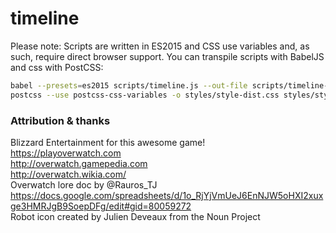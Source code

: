 # timeline

Please note: Scripts are written in ES2015 and CSS use variables and, as such, require direct browser support. You can transpile scripts with BabelJS and css with PostCSS:

```bash
babel --presets=es2015 scripts/timeline.js --out-file scripts/timeline-es5.js
postcss --use postcss-css-variables -o styles/style-dist.css styles/style.css
```


### Attribution & thanks

Blizzard Entertainment for this awesome game!   
https://playoverwatch.com  
http://overwatch.gamepedia.com  
http://overwatch.wikia.com/  
Overwatch lore doc by @Rauros\_TJ https://docs.google.com/spreadsheets/d/1o_RjYjVmUeJ6EnNJW5oHXI2xuxge3HMRJgB9SoepDFg/edit#gid=80059272  
Robot icon created by Julien Deveaux from the Noun Project  
